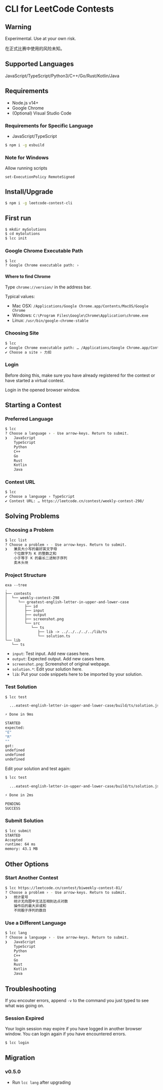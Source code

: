 # CLI for LeetCode Contests

## Warning

Experimental. Use at your own risk.

在正式比赛中使用的风险未知。

## Supported Languages
JavaScript/TypeScript/Python3/C++/Go/Rust/Kotlin/Java

## Requirements
* Node.js v14+
* Google Chrome
* (Optional) Visual Studio Code

### Requirements for Specific Language
* JavaScript/TypeScript
```bash
$ npm i -g esbuild
```

### Note for Windows
Allow running scripts
```
set-ExecutionPolicy RemoteSigned
```

## Install/Upgrade
```bash
$ npm i -g leetcode-contest-cli
```

## First run

```bash
$ mkdir mySolutions
$ cd mySolutions
$ lcc init
```

### Google Chrome Executable Path
```bash
$ lcc
? Google Chrome executable path: › 
```
#### Where to find Chrome

Type `chrome://version/` in the address bar.

Typical values:
* Mac OSX: `/Applications/Google Chrome.app/Contents/MacOS/Google Chrome`
* Windows: `C:\Program Files\Google\Chrome\Application\chrome.exe`
* Linux: `/usr/bin/google-chrome-stable`

### Choosing Site
```bash
$ lcc
✔ Google Chrome executable path: … /Applications/Google Chrome.app/Contents/MacOS/Google Chrome
✔ Choose a site › 力扣
```

### Login
Before doing this, make sure you have already registered for the contest or have started a virtual contest.

Login in the opened browser window.

## Starting a Contest

### Preferred Language
```bash
$ lcc
? Choose a language › - Use arrow-keys. Return to submit.
❯   JavaScript
    TypeScript
    Python
    C++
    Go
    Rust
    Kotlin
    Java
```

### Contest URL
```bash
$ lcc
✔ Choose a language › TypeScript
✔ Contest URL: … https://leetcode.cn/contest/weekly-contest-298/
```

## Solving Problems

### Choosing a Problem
```bash
$ lcc list
? Choose a problem › - Use arrow-keys. Return to submit.
❯   兼具大小写的最好英文字母
    个位数字为 K 的整数之和
    小于等于 K 的最长二进制子序列
    卖木头块
```

### Project Structure
```
exa --tree
.
├── contests
│  └── weekly-contest-298
│     └── greatest-english-letter-in-upper-and-lower-case
│        ├── id
│        ├── input
│        ├── output
│        ├── screenshot.png
│        └── src
│           └── ts
│              ├── lib -> ../../../../../lib/ts
│              └── solution.ts
└── lib
   └── ts
```
* `input`: Test input. Add new cases here.
* `output`: Expected output. Add new cases here.
* `screenshot.png`: Screenshot of original webpage.
* `solution.*`: Edit your solution here.
* `lib`: Put your code snippets here to be imported by your solution.

### Test Solution
```bash
$ lcc test

  ...eatest-english-letter-in-upper-and-lower-case/build/ts/solution.js  1.1kb

⚡ Done in 9ms

STARTED
expected:
"E"
"R"
""
got:
undefined
undefined
undefined
```
Edit your solution and test again:
```bash
$ lcc test

  ...eatest-english-letter-in-upper-and-lower-case/build/ts/solution.js  1.4kb

⚡ Done in 2ms

PENDING
SUCCESS
```

### Submit Solution
```bash
$ lcc submit
STARTED
Accepted
runtime: 64 ms
memory: 43.1 MB
```

## Other Options

### Start Another Contest
```bash
$ lcc https://leetcode.cn/contest/biweekly-contest-81/
? Choose a problem › - Use arrow-keys. Return to submit.
❯   统计星号
    统计无向图中无法互相到达点对数
    操作后的最大异或和
    不同骰子序列的数目
```

### Use a Different Language
```bash
$ lcc lang
? Choose a language › - Use arrow-keys. Return to submit.
❯   JavaScript
    TypeScript
    Python
    C++
    Go
    Rust
    Kotlin
    Java
```

## Troubleshooting

If you encouter errors, append `-v` to the command you just typed to see what was going on.

### Session Expired
Your login session may expire if you have logged in another browser window. You can login again if you have encountered errors.
```bash
$ lcc login
```

## Migration

### v0.5.0
* Run `lcc lang` after upgrading
